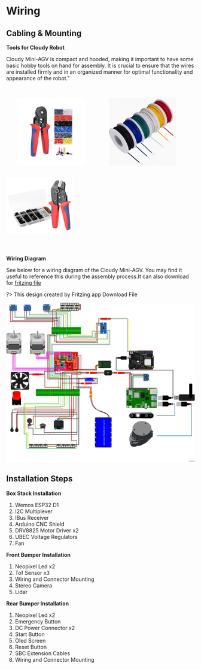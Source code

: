 # Wiring
## Cabling & Mounting
**Tools for Cloudy Robot**

Cloudy Mini-AGV is compact and hooded, making it important to have some basic hobby tools on hand for assembly. It is crucial to ensure that the wires are installed firmly and in an organized manner for optimal functionality and appearance of the robot."

<img style="width:180px; height:180px; margin:30px;" src="https://raw.githubusercontent.com/robolaunch/trademark/main/repository-media/cloudy/images/terminal_splicer.jpg"/>
<img style="width:180px; height:180px;  margin:30px;" src="https://raw.githubusercontent.com/robolaunch/trademark/main/repository-media/cloudy/images/colored_cable_5pcs.jpg"/>
<img style="width:180px; height:150px; margin-bottom:40px;" src="https://raw.githubusercontent.com/robolaunch/trademark/main/repository-media/cloudy/images/2.54_splicer.jpg"/>

**Wiring Diagram**

See below for a wiring diagram of the Cloudy Mini-AGV. You may find it useful to reference this during the assembly process.It can also download for <a href="#">fritzing file</a>

?> This design created by Fritzing app <a>Download File</a>

<img src="https://raw.githubusercontent.com/robolaunch/cloudy/main/docs/cloudy_hardware7_bb.png">

## Installation Steps

**Box Stack Installation**


1. Wemos ESP32 D1
2. I2C Multiplexer
3. IBus Receiver
4. Arduino CNC Shield
5. DRV8825 Motor Driver x2
6. UBEC Voltage Regulators
7. Fan 

**Front Bumper Installation**

1. Neopixel Led x2
2. Tof Sensor x3
3. Wiring and Connector Mounting
4. Stereo Camera
5. Lidar

**Rear Bumper Installation**

1. Neopixel Led x2
2. Emergency Button
3. DC Power Connector x2
4. Start Button
5. Oled Screen
6. Reset Button
7. SBC Extension Cables
8. Wiring and Connector Mounting


